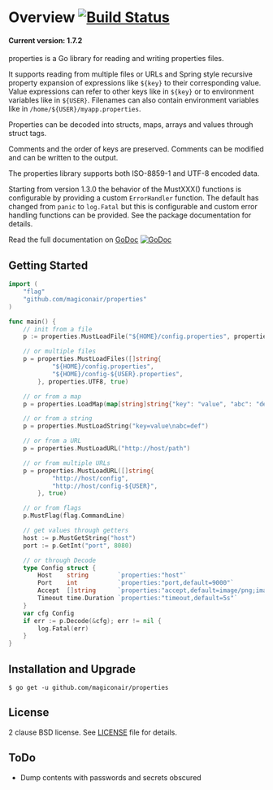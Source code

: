 Overview [![Build Status](https://travis-ci.org/magiconair/properties.svg?branch=master)](https://travis-ci.org/magiconair/properties)
========

#### Current version: 1.7.2

properties is a Go library for reading and writing properties files.

It supports reading from multiple files or URLs and Spring style recursive
property expansion of expressions like `${key}` to their corresponding value.
Value expressions can refer to other keys like in `${key}` or to environment
variables like in `${USER}`.  Filenames can also contain environment variables
like in `/home/${USER}/myapp.properties`.

Properties can be decoded into structs, maps, arrays and values through
struct tags.

Comments and the order of keys are preserved. Comments can be modified
and can be written to the output.

The properties library supports both ISO-8859-1 and UTF-8 encoded data.

Starting from version 1.3.0 the behavior of the MustXXX() functions is
configurable by providing a custom `ErrorHandler` function. The default has
changed from `panic` to `log.Fatal` but this is configurable and custom
error handling functions can be provided. See the package documentation for
details.

Read the full documentation on [GoDoc](https://godoc.org/github.com/magiconair/properties)   [![GoDoc](https://godoc.org/github.com/magiconair/properties?status.png)](https://godoc.org/github.com/magiconair/properties)

Getting Started
---------------

```go
import (
	"flag"
	"github.com/magiconair/properties"
)

func main() {
	// init from a file
	p := properties.MustLoadFile("${HOME}/config.properties", properties.UTF8)

	// or multiple files
	p = properties.MustLoadFiles([]string{
			"${HOME}/config.properties",
			"${HOME}/config-${USER}.properties",
		}, properties.UTF8, true)

	// or from a map
	p = properties.LoadMap(map[string]string{"key": "value", "abc": "def"})

	// or from a string
	p = properties.MustLoadString("key=value\nabc=def")

	// or from a URL
	p = properties.MustLoadURL("http://host/path")

	// or from multiple URLs
	p = properties.MustLoadURL([]string{
			"http://host/config",
			"http://host/config-${USER}",
		}, true)

	// or from flags
	p.MustFlag(flag.CommandLine)

	// get values through getters
	host := p.MustGetString("host")
	port := p.GetInt("port", 8080)

	// or through Decode
	type Config struct {
		Host    string        `properties:"host"`
		Port    int           `properties:"port,default=9000"`
		Accept  []string      `properties:"accept,default=image/png;image;gif"`
		Timeout time.Duration `properties:"timeout,default=5s"`
	}
	var cfg Config
	if err := p.Decode(&cfg); err != nil {
		log.Fatal(err)
	}
}

```

Installation and Upgrade
------------------------

```
$ go get -u github.com/magiconair/properties
```

License
-------

2 clause BSD license. See [LICENSE](https://github.com/magiconair/properties/blob/master/LICENSE) file for details.

ToDo
----
* Dump contents with passwords and secrets obscured
